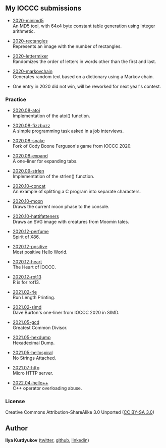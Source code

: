 ## My IOCCC submissions

- [2020-minimd5](contest/2020-minimd5)  
An MD5 tool, with 64x4 byte constant table generation using integer arithmetic.

- [2020-rectangles](contest/2020-rectangles)  
Represents an image with the number of rectangles.

- [2020-lettermixer](contest/2020-lettermixer)  
Randomizes the order of letters in words other than the first and last.

- [2020-markovchain](contest/2020-markovchain)  
Generates random text based on a dictionary using a Markov chain.

- One entry in 2020 did not win, will be reworked for next year's contest.

### Practice

- [2020.08-atoi](practice/2020.08-atoi)  
Implementation of the atoi() function.

- [2020.08-fizzbuzz](practice/2020.08-fizzbuzz)  
A simple programming task asked in a job interviews.

- [2020.08-snake](practice/2020.08-snake)  
Fork of Cody Boone Ferguson's game from IOCCC 2020.

- [2020.08-expand](practice/2020.08-expand)  
A one-liner for expanding tabs.

- [2020.09-strlen](practice/2020.09-strlen)  
Implementation of the strlen() function.

- [2020.10-concat](practice/2020.10-concat)  
An example of splitting a C program into separate characters.

- [2020.10-moon](practice/2020.10-moon)  
Draws the current moon phase to the console.

- [2020.10-hattifatteners](practice/2020.10-hattifatteners)  
Draws an SVG image with creatures from Moomin tales.

- [2020.12-perfume](practice/2020.12-perfume)  
Spirit of X86.

- [2020.12-positive](practice/2020.12-positive)  
Most positive Hello World.

- [2020.12-heart](practice/2020.12-heart)  
The Heart of IOCCC.

- [2020.12-rot13](practice/2020.12-rot13)  
R is for rot13.

- [2021.02-rle](practice/2021.02-rle)  
Run Length Printing.

- [2021.02-simd](practice/2021.02-simd)  
Dave Burton's one-liner from IOCCC 2020 in SIMD.

- [2021.05-gcd](practice/2021.05-gcd)  
Greatest Common Divisor.

- [2021.05-hexdump](practice/2021.05-hexdump)  
Hexadecimal Dump.

- [2021.05-hellospiral](practice/2021.05-hellospiral)  
No Strings Attached.

- [2021.07-http](practice/2021.07-http)  
Micro HTTP server.

- [2022.04-hello++](practice/2022.04-hello++)  
C++ operator overloading abuse.

### License

Creative Commons Attribution-ShareAlike 3.0 Unported ([CC BY-SA 3.0](https://creativecommons.org/licenses/by-sa/3.0/))

## Author

**Ilya Kurdyukov** ([twitter](https://twitter.com/ilyakurdyukov), [github](https://github.com/ilyakurdyukov), 
[linkedin](https://linkedin.com/in/ilya-kurdyukov-a7304119b/))
